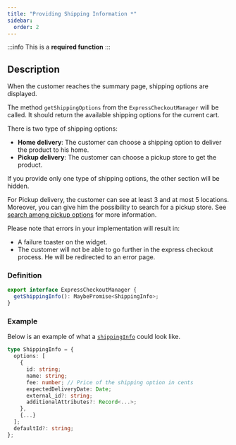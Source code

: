 ```yaml
---
title: "Providing Shipping Information *"
sidebar:
  order: 2
---
```


:::info
This is a **required function**
:::

## Description

When the customer reaches the summary page, shipping options are displayed.

The method `getShippingOptions` from the `ExpressCheckoutManager` will be called.
It should return the available shipping options for the current cart.

There is two type of shipping options:

- **Home delivery**: The customer can choose a shipping option to deliver the product to his home.
- **Pickup delivery**: The customer can choose a pickup store to get the product.

If you provide only one type of shipping options, the other section will be hidden.

For Pickup delivery, the customer can see at least 3 and at most 5 locations.
Moreover, you can give him the possibility to search for a pickup store. See [search among pickup options](./getPickupOptions.md) for more information.

Please note that errors in your implementation will result in:

- A failure toaster on the widget.
- The customer will not be able to go further in the express checkout process. He will be redirected to an error page.

### Definition

```typescript
export interface ExpressCheckoutManager {
  getShippingInfo(): MaybePromise<ShippingInfo>;
}
```

### Example

Below is an example of what a [`shippingInfo`](../Types.md#shippinginfo) could look like.

```typescript
type ShippingInfo = {
  options: [
    {
      id: string;
      name: string;
      fee: number; // Price of the shipping option in cents
      expectedDeliveryDate: Date;
      external_id?: string;
      additionalAttributes?: Record<...>;
    },
    {...}
  ];
  defaultId?: string;
};
```
